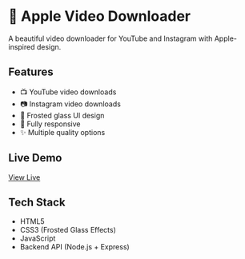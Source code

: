 # 🍎 Apple Video Downloader

A beautiful video downloader for YouTube and Instagram with Apple-inspired design.

## Features
- 📺 YouTube video downloads
- 📷 Instagram video downloads
- 🎨 Frosted glass UI design
- 📱 Fully responsive
- ✨ Multiple quality options

## Live Demo
[View Live](https://YOUR_USERNAME.github.io/video-downloader/)

## Tech Stack
- HTML5
- CSS3 (Frosted Glass Effects)
- JavaScript
- Backend API (Node.js + Express)
